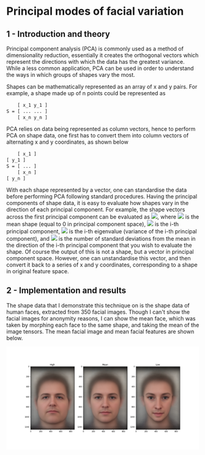 # Principal modes of facial variation

## 1 - Introduction and theory

Principal component analysis (PCA) is commonly used as a method of dimensionality reduction, essentially it creates the orthogonal vectors which represent the directions with which the data has the greatest variance. While a less common application, PCA can be used in order to understand the ways in which groups of shapes vary the most.

Shapes can be mathematically represented as an array of x and y pairs. For example, a shape made up of n points could be represented as

        [ x_1 y_1 ]
    S = [ ... ... ]
        [ x_n y_n ]

PCA relies on data being represented as column vectors, hence to perform PCA on shape data, one first has to convert them into column vectors of alternating x and y coordinates, as shown below

        [ x_1 ]
	[ y_1 ]
    S = [ ... ]
        [ x_n ]
	[ y_n ]

With each shape represented by a vector, one can standardise the data before performing PCA following standard procedures. Having the principal components of shape data, it is easy to evaluate how shapes vary in the direction of each principal component. For example, the shape vectors across the first principal component can be evaluated as <img src="https://render.githubusercontent.com/render/math?math=\mu \pm v \sqrt{\lambda_i} \varphi_i">, where <img src="https://render.githubusercontent.com/render/math?math=\mu"> is the mean shape (equal to 0 in principal component space), <img src="https://render.githubusercontent.com/render/math?math=\varphi_i"> is the i-th principal component, <img src="https://render.githubusercontent.com/render/math?math=\lambda_i"> is the i-th eigenvalue (variance of the i-th principal component), and <img src="https://render.githubusercontent.com/render/math?math=v"> is the number of standard deviations from the mean in the direction of the i-th principal component that you wish to evaluate the shape. Of course the output of this is not a shape, but a vector in principal component space. However, one can unstandardise this vector, and then convert it back to a series of x and y coordinates, corresponding to a shape in original feature space.


## 2 - Implementation and results

The shape data that I demonstrate this technique on is the shape data of human faces, extracted from 350 facial images. Though I can't show the facial images for anonymity reasons, I can show the mean face, which was taken by morphing each face to the same shape, and taking the mean of the image tensors. The mean facial image and mean facial features are shown below.

![First mode of variation](comparison.png?raw=True)